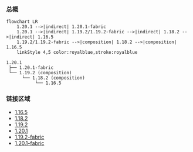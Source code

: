 ### 总概

```mermaid
flowchart LR
    1.20.1 -->|indirect| 1.20.1-fabric
    1.20.1 -->|indirect| 1.19.2/1.19.2-fabric -->|indirect| 1.18.2 -->|indirect| 1.16.5
    1.19.2/1.19.2-fabric -->|composition| 1.18.2 -->|composition| 1.16.5
    linkStyle 4,5 color:royalblue,stroke:royalblue
```

```
1.20.1
 ├── 1.20.1-fabric
 └── 1.19.2 (composition)
      └── 1.18.2 (composition)
           └── 1.16.5
```

### 链接区域

- [1.16.5](/projects/1.16/assets/macaws-furnitures-oh-the-biomes-youll-go/mcwfurnituresbyg)
- [1.18.2](/projects/1.18/assets/macaws-furnitures-oh-the-biomes-youll-go/mcwfurnituresbyg)
- [1.19.2](/projects/1.19/assets/macaws-furnitures-oh-the-biomes-youll-go/mcwfurnituresbyg)
- [1.20.1](/projects/1.20/assets/macaws-furnitures-oh-the-biomes-youll-go/mcwfurnituresbyg)
- [1.19.2-fabric](/projects/1.19/assets/macaws-furnitures-oh-the-biomes-youll-go/mcwfurnituresbyg)
- [1.20.1-fabric](/projects/1.20-fabric/assets/macaws-furnitures-oh-the-biomes-youll-go/mcwfurnituresbyg)
